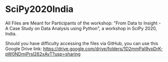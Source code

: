 # SciPy2020India
All Files are Meant for Participants of the workshop: "From Data to Insight - A Case Study on Data Analysis using Python", a workshop in SciPy 2020, India.

Should you have difficulty accessing the files via GitHub, you can use this Google Drive link: https://drive.google.com/drive/folders/1D2mmPaI9ypDrK-pW0NDmjPrsl262xAvT?usp=sharing
